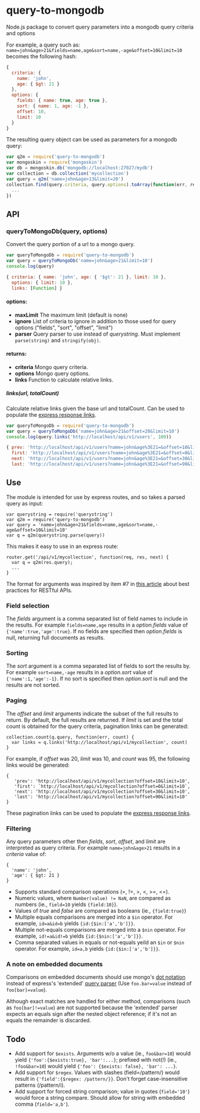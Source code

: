 # query-to-mongodb
Node.js package to convert query parameters into a mongodb query criteria and options

For example, a query such as: `name=john&age>21&fields=name,age&sort=name,-age&offset=10&limit=10` becomes the following hash:
```javascript
{
  criteria: {
    name: 'john',
    age: { $gt: 21 }
  },
  options: {
    fields: { name: true, age: true },
    sort: { name: 1, age: -1 },
    offset: 10,
    limit: 10
  }
}
```
The resulting query object can be used as parameters for a mongodb query:
```javascript
var q2m = require('query-to-mongodb')
var mongoskin = require('mongoskin')
var db = mongoskin.db('mongodb://localhost:27027/mydb')
var collection = db.collection('mycollection')
var query = q2m('name=john&age>13&limit=20')
collection.find(query.criteria, query.options).toArray(function(err, results) {
  ...
})
```

## API
### queryToMongoDb(query, options)
Convert the query portion of a url to a mongo query.
```javascript
var queryToMongoDb = require('query-to-mongodb')
var query = queryToMongoDb('name=john&age>21&limit=10')
console.log(query)
```
```javascript
{ criteria: { name: 'john', age: { '$gt': 21 }, limit: 10 },
  options: { limit: 10 },
  links: [Function] }
```

#### options:
* **maxLimit** The maximum limit (default is none)
* **ignore** List of criteria to ignore in addition to those used for query options ("fields", "sort", "offset", "limit")
* **parser** Query parser to use instead of _querystring_. Must implement `parse(string)` and `stringify(obj)`.

#### returns:
* **criteria** Mongo query criteria.
* **options** Mongo query options.
* **links** Function to calculate relative links.

##### links(url, totalCount)
Calculate relative links given the base url and totalCount. Can be used to populate the [express response links](http://expressjs.com/4x/api.html#res.links).
```javascript
var queryToMongoDb = require('query-to-mongodb')
var query = queryToMongoDb('name=john&age>21&offset=20&limit=10')
console.log(query.links('http://localhost/api/v1/users', 100))
```
```javascript
{ prev: 'http://localhost/api/v1/users?name=john&age%3E21=&offset=10&limit=10',
  first: 'http://localhost/api/v1/users?name=john&age%3E21=&offset=0&limit=10',
  next: 'http://localhost/api/v1/users?name=john&age%3E21=&offset=30&limit=10',
  last: 'http://localhost/api/v1/users?name=john&age%3E21=&offset=90&limit=10' }
```

## Use
The module is intended for use by express routes, and so takes a parsed query as input:
```
var querystring = require('querystring')
var q2m = require('query-to-mongodb')
var query = 'name=john&age>21&fields=name,age&sort=name,-age&offset=10&limit=10'
var q = q2m(querystring.parse(query))
```
This makes it easy to use in an express route:
```
router.get('/api/v1/mycollection', function(req, res, next) {
  var q = q2m(res.query);
  ...
}
```

The format for arguments was inspired by item #7 in [this article](http://blog.mwaysolutions.com/2014/06/05/10-best-practices-for-better-restful-api/) about best practices for RESTful APIs.

### Field selection
The _fields_ argument is a comma separated list of field names to include in the results. For example `fields=name,age` results in a _option.fields_ value of `{'name':true,'age':true}`. If no fields are specified then _option.fields_ is null, returning full documents as results.

### Sorting
The _sort_ argument is a comma separated list of fields to sort the results by. For example `sort=name,-age` results in a _option.sort_ value of `{'name':1,'age':-1}`. If no sort is specified then _option.sort_ is null and the results are not sorted.

### Paging
The _offset_ and _limit_ arguments indicate the subset of the full results to return. By default, the full results are returned. If _limit_ is set and the total count is obtained for the query criteria, pagination links can be generated:
```
collection.count(q.query, function(err, count) {
  var links = q.links('http://localhost/api/v1/mycollection', count)
}
```
For example, if _offset_ was 20, _limit_ was 10, and _count_ was 95, the following links would be generated:
```
{
   'prev': 'http://localhost/api/v1/mycollection?offset=10&limit=10',
   'first': `http://localhost/api/v1/mycollection?offset=0&limit=10`,
   'next': 'http://localhost/api/v1/mycollection?offset=30&limit=10',
   'last': 'http://localhost/api/v1/mycollection?offset=90&limit=10'
}
```
These pagination links can be used to populate the [express response links](http://expressjs.com/4x/api.html#res.links).

### Filtering
Any query parameters other then _fields_, _sort_, _offset_, and _limit_ are interpreted as query criteria. For example `name=john&age>21` results in a _criteria_ value of:
```
{
  'name': 'john',
  'age': { $gt: 21 }
}
```

* Supports standard comparison operations (=, !=, >, <, >=, <=).
* Numeric values, where `Number(value) != NaN`, are compared as numbers (ie., `field=10` yields `{field:10}`).
* Values of _true_ and _false_ are compared as booleans (ie., `{field:true}`)
* Multiple equals comparisons are merged into a `$in` operator. For example, `id=a&id=b` yields `{id:{$in:['a','b']}}`.
* Multiple not-equals comparisons are merged into a `$nin` operator. For example, `id!=a&id!=b` yields `{id:{$nin:['a','b']}}`.
* Comma separated values in equals or not-equals yeild an `$in` or `$nin` operator. For example, `id=a,b` yields `{id:{$in:['a','b']}}`.

### A note on embedded documents
Comparisons on embedded documents should use mongo's [dot notation](http://docs.mongodb.org/manual/reference/glossary/#term-dot-notation) instead of express's 'extended' [query parser](https://www.npmjs.com/package/qs) (Use `foo.bar=value` instead of `foo[bar]=value`).

Although exact matches are handled for either method, comparisons (such as `foo[bar]!=value`) are not supported because the 'extended' parser expects an equals sign after the nested object reference; if it's not an equals the remainder is discarded.

## Todo
* Add support for `$exists`. Arguments w/o a value (ie., `foo&bar=10`) would yield `{'foo':{$exists:true}, 'bar':...}`; prefixed with not(!) (ie., `!foo&bar=10`) would yield `{'foo': {$exists: false}, 'bar': ...}`.
* Add support for `$regex`. Values with slashes (field=/pattern/) would result in `{'field':{$regex: /pattern/}}`. Don't forget case-insensitive patterns (/pattern/i).
* Add support for forced string comparison; value in quotes (`field='10'`) would force a string compare. Should allow for string with embedded comma (`field='a,b'`).
